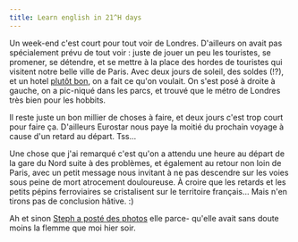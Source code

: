```yaml
---
title: Learn english in 21^H days
---
```


Un week-end c'est court pour tout voir de Londres. D'ailleurs on avait pas
spécialement prévu de tout voir : juste de jouer un peu les touristes, se
promener, se détendre, et se mettre à la place des hordes de touristes qui
visitent notre belle ville de Paris. Avec deux jours de soleil, des soldes
(!?), et un hotel [ plutôt
bon](http://www.google.com/search?hl=en&q=london+park+plaza+riverbank), on a
fait ce qu'on voulait. On s'est posé à droite à gauche, on a pic-niqué dans
les parcs, et trouvé que le métro de Londres très bien pour les hobbits.

Il reste juste un bon millier de choses à faire, et deux jours c'est trop
court pour faire ça. D'ailleurs Eurostar nous paye la moitié du prochain
voyage à cause d'un retard au départ. Tss...

Une chose que j'ai remarqué c'est qu'on a attendu une heure au départ de la
gare du Nord suite à des problèmes, et également au retour non loin de Paris,
avec un petit message nous invitant à ne pas descendre sur les voies sous
peine de mort atrocement douloureuse. À croire que les retards et les petits
pépins ferroviaires se cristalisent sur le territoire français... Mais n'en
tirons pas de conclusion hâtive. :)

Ah et sinon [Steph a posté des photos](http://azi.tfekoi.org/108) elle parce-
qu'elle avait sans doute moins la flemme que moi hier soir.

